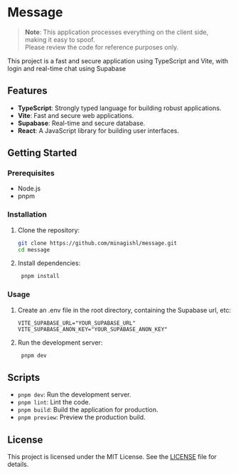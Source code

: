 # Message

> **Note**: This application processes everything on the client side, making it easy to spoof.  
> Please review the code for reference purposes only.

This project is a fast and secure application using TypeScript and Vite, with login and real-time chat using Supabase

## Features

- **TypeScript**: Strongly typed language for building robust applications.
- **Vite**: Fast and secure web applications.
- **Supabase**: Real-time and secure database.
- **React**: A JavaScript library for building user interfaces.

## Getting Started

### Prerequisites

- Node.js
- pnpm

### Installation

1. Clone the repository:

   ```bash
   git clone https://github.com/minagishl/message.git
   cd message
   ```

2. Install dependencies:

   ```bash
    pnpm install
   ```

### Usage

1. Create an .env file in the root directory, containing the Supabase url, etc:

   ```env
   VITE_SUPABASE_URL="YOUR_SUPABASE_URL"
   VITE_SUPABASE_ANON_KEY="YOUR_SUPABASE_ANON_KEY"
   ```

2. Run the development server:

   ```bash
    pnpm dev
   ```

## Scripts

- `pnpm dev`: Run the development server.
- `pnpm lint`: Lint the code.
- `pnpm build`: Build the application for production.
- `pnpm preview`: Preview the production build.

## License

This project is licensed under the MIT License. See the [LICENSE](/LICENSE) file for details.
